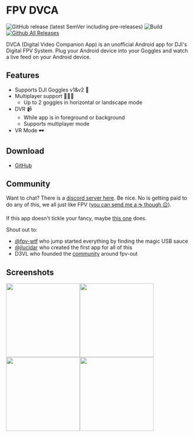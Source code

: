 # FPV DVCA 
![GitHub release (latest SemVer including pre-releases)](https://img.shields.io/github/v/release/d4rken-org/fpv-dvca?include_prereleases)
![Build](https://github.com/d4rken/fpv-dvca/actions/workflows/android.yml/badge.svg)
[![Github All Releases](https://img.shields.io/github/downloads/d4rken/fpv-dvca/total.svg)](https://github.com/d4rken/fpv-dvca/releases/latest)

DVCA (Digital Video Companion App) is an unofficial Android app for DJI's Digital FPV System. Plug your Android device into your Goggles
and watch a live feed on your Android device.

## Features
* Supports DJI Goggles v1&v2 🥽
* Multiplayer support 🧑‍🤝‍🧑
  * Up to 2 goggles in horizontal or landscape mode
* DVR 📹
    * While app is in foreground or background
    * Supports multiplayer mode
* VR Mode  🕶️  

## Download
* [GitHub](https://github.com/d4rken/fpv-dvca/releases/latest)

## Community
Want to chat? There is a [discord server here](https://discord.gg/q5gHFXAs9e).
Be nice. No is getting paid to do any of this, we all just like FPV ([you can send me a ☕ though 😉](https://www.buymeacoffee.com/tydarken)).

If this app doesn't tickle your fancy, maybe [this one](https://github.com/fpvout/DigiView-Android) does.

Shout out to:
* [@fpv-wtf](https://github.com/fpv-wtf) who jump started everything by finding the magic USB sauce
* [@jlucidar](https://github.com/jlucidar) who created the first app for all of this
* D3VL who founded the [community](https://discord.gg/q5gHFXAs9e) around fpv-out

## Screenshots
<img src="https://raw.githubusercontent.com/d4rken/fpv-dvca/main/.media/screenshot-land.png" width="200"><img src="https://raw.githubusercontent.com/d4rken/fpv-dvca/main/.media/screenshoto-port.png" width="200"><img src="https://raw.githubusercontent.com/d4rken/fpv-dvca/main/.media/screenshot-vrmode.png" width="200"><img src="https://github.com/d4rken/fpv-dvca/blob/main/.media/screenshot-port2.jpg" width="200">
